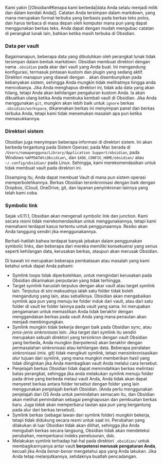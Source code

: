 Kami yakin [[Obsidian#Kenapa kami berbeda|data Anda selalu menjadi milik dan dalam kendali Anda]]. Catatan Anda tersimpan dalam markdown, yang mana merupakan format terbuka yang berbasis pada berkas teks polos, dan harus terbaca di masa depan oleh komputer mana pun yang dapat menggunakan berkas teks. Anda dapat dengan mudah mengubac catatan di perangkat lunak lain, bahkan ketika masih terbuka di Obsidian.

### Data per vault
 
Bagaimanapun, beberapa data yang dibutuhkan oleh perangkat lunak tidak tersimpan dalam bentuk markdown. Obsidian membuat direktori dengan nama `.obsidian` pada akar dari vault yang Anda buat. Ini mengandung konfigurasi, termasuk pintasan kustom dan plugin yang sedang aktif. Direktori manapun yang diawali dengan `.` akan disembunyikan pada kebanyakan sistem, sehingga Anda mungkin tidak melihatmya hingga anda mencobanya. Jika Anda menghapus direktori ini, tidak ada data yang akan hilang, tetapi Anda akan kehilangan pengaturan kustom Anda. Ia akan dibuatkan ulang ketika Anda membuka kembali vault di Obsidian. Jika Anda menggunakan `git`, mungkin akan lebih baik untuk `ignore` berkas `.obsidian/workspace`, dikarenakan berkas ini menyimpan panel dan berkas terbuka Anda, tetapi kami tidak menemukan masalah apa pun ketika memasukkannya.

### Direktori sistem

Obsidian juga menyimpan beberapa informasi di direktori sistem. Ini akan berbeda tergantung pada Sistem Operasi; pada Mac berada di `/Users/namapengguna/Library/Application Support/obsidian`, pada Windows `%APPDATA%\Obsidian\`, dan `$XDG_CONFIG_HOME/obsidian/` atau `~/.config/obsidian/` pada Linux. Sehingga, kami merekomendasikan untuk tidak membuat vault pada direktori ini.

Disamping itu, Anda dapat membuat Vault di mana pun sistem operasi memperbolehkannya. Berkas Obsidian tersinkronisasi dengan baik dengan Dropbox, iCloud, OneDrive, git, dan layanan penyinkronan lainnya yang telah kami coba.

### Symbolic link
Sejak v0.11.1, Obsidian akan mengenali symbolic link dan junction. Kami secara resmi tidak merekomendasikan untuk menggunakannya, tetapi kami memahami terdapat kasus tertentu untuk penggunaannya. Resiko akan Anda tanggung sendiri jika menggunakannya.

Berhati-hatilah bahwa terdapat banyak jebakan dalam penggunakan symbolic links, dan beberapa dari mereka memiliki konsekuensi yang serius seperti kehilangan data, kerusakan berkas, ataupun akan merusak Obsidian.

Di bawah ini merupakan beberapa pembatasan atau masalah yang kami ketahui untuk dapat Anda pahami:

- Symlink loops tidak diperbolehkan, untuk mengindari kerusakan pada Obsidian dikarinakan perputaran yang tidak terhingga.
- Target symlink haruslah terputus dengan akar vault atau target symlink lain. Terputus di sini maksudnya ialah satu folder tidak boleh mengandung yang lain, atau sebaliknya. Obsidian akan mengabaikan symlink apa pun yang menuju ke folder induk dari vault, atau dari satu folder di vault ke folder lainnya pada vault yang sama. Ini merupakan pengamanan untuk memastikan Anda tidak berakhir dengan menggandakan berkas pada vault Anda yang mana penautan akan menjadi membingungkan.
- Symlink mungkin tidak bekerja dengan baik pada Obsidian sync, atau _jenis-jenis sinkronisasi lain_. Jika target dari symlink itu sendiri merupakan sebuah direktori yang tersinkron dengan vault Obsidian yang berbeda, Anda mungkin (berpotensi) akan berakhir dengan permasalahan sinkronisasi atau kehilangan data. Beberapa peralatan sinkronisasi (mis. git) tidak mengikuti symlink, tetapi mensinkronisasikan _alur_ tujuan dari symlink, yang mana mungkin memberikan hasil yang tidak diinginkan jika Anda membagikan vault Anda melalui cara tersebut.
- Penjelajah berkas Obsidian tidak dapat memindahkan berkas melintasi batas perangkat, sehingga jika anda melakukan symlink menuju folder pada drive yang berbeda melaui vault Anda, Anda tidak akan dapat menyeret berkas antara folder tersebut dengan folder yang lain menggunakan penjelajah berkah Obsidian. (Anda perlu menggunakan penjelajah dari OS Anda untuk pemindahan semacam itu, dan Obsidian akan melihat pemindahan sebagai penghapusan dan pembuatan berkas baru. Juga _tidak_ akan memperbarui tautan apa pun yang bergantung pada alur dari berkas tersebut).
- Symlink berkas (sebagai lawan dari symlink folder) _mungkin_ bekerja, tetapi tidak didukung secara resmi untuk saat ini. Perubahan yang dilakukan di luar Obsidian tidak akan dilihat, sehingga jika Anda mengubah berkas secara langsung, Obsidian tidak akan mendeteksi perubahan, memperbarui indeks penelusuran, dsb.
- Melakukan symlink terhadap hal-hal pada direktori `.obsidian/` untuk membagikannyanya antar vault **berpotensi merusak pengaturan Anda**, kecuali jika Anda _benar-benar_ mengetahui apa yang Anda lakukan. Jika Anda tetap melanjutkannya, setidaknya buatlah pencadangan.

